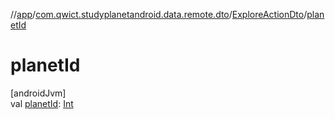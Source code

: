 //[app](../../../index.md)/[com.qwict.studyplanetandroid.data.remote.dto](../index.md)/[ExploreActionDto](index.md)/[planetId](planet-id.md)

# planetId

[androidJvm]\
val [planetId](planet-id.md): [Int](https://kotlinlang.org/api/latest/jvm/stdlib/kotlin/-int/index.html)
